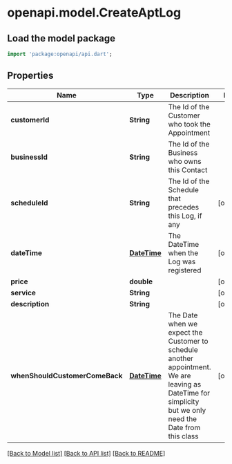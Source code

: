 # openapi.model.CreateAptLog

## Load the model package
```dart
import 'package:openapi/api.dart';
```

## Properties
Name | Type | Description | Notes
------------ | ------------- | ------------- | -------------
**customerId** | **String** | The Id of the Customer who took the Appointment | 
**businessId** | **String** | The Id of the Business who owns this Contact | 
**scheduleId** | **String** | The Id of the Schedule that precedes this Log, if any | [optional] 
**dateTime** | [**DateTime**](DateTime.md) | The DateTime when the Log was registered | [optional] 
**price** | **double** |  | [optional] 
**service** | **String** |  | [optional] 
**description** | **String** |  | [optional] 
**whenShouldCustomerComeBack** | [**DateTime**](DateTime.md) | The Date when we expect the Customer to schedule another appointment.  We are leaving as DateTime for simplicity but we only need the Date from this class | [optional] 

[[Back to Model list]](../README.md#documentation-for-models) [[Back to API list]](../README.md#documentation-for-api-endpoints) [[Back to README]](../README.md)


